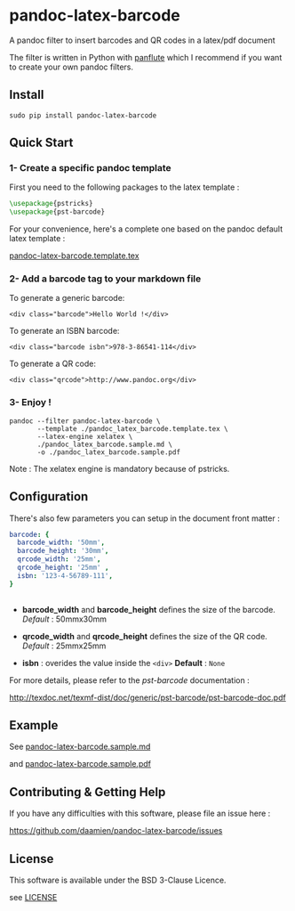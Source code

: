 pandoc-latex-barcode
===============================================================================

A pandoc filter to insert barcodes and QR codes in a latex/pdf document

The filter is written in Python with [panflute](http://scorreia.com/software/panflute/) 
which I recommend if you want to create your own pandoc filters.
 

Install
-------------------------------------------------------------------------------

```
sudo pip install pandoc-latex-barcode
```

Quick Start
-------------------------------------------------------------------------------

### 1- Create a specific pandoc template

First you need to the following packages to the latex template :

```latex
\usepackage{pstricks}
\usepackage{pst-barcode}
```

For your convenience, here's a complete one based on the pandoc default latex
template :

[pandoc-latex-barcode.template.tex](pandoc-latex-barcode.template.tex)


### 2- Add a barcode tag to your markdown file


To generate a generic barcode:

```                                                                             
<div class="barcode">Hello World !</div>                                 
```      

To generate an ISBN barcode:

```
<div class="barcode isbn">978-3-86541-114</div>
```

To generate a QR code:

```                                                                             
<div class="qrcode">http://www.pandoc.org</div>                                 
```      


### 3- Enjoy !

```
pandoc --filter pandoc-latex-barcode \
       --template ./pandoc_latex_barcode.template.tex \
       --latex-engine xelatex \
       ./pandoc_latex_barcode.sample.md \ 
       -o ./pandoc_latex_barcode.sample.pdf
```

Note : The xelatex engine is mandatory because of pstricks.


Configuration
-------------------------------------------------------------------------------



There's also few parameters you can setup in the document front matter :

```yaml
barcode: {                                                                      
  barcode_width: '50mm',                                                       
  barcode_height: '30mm',                                                       
  qrcode_width: '25mm',                                                         
  qrcode_height: '25mm' ,                                                       
  isbn: '123-4-56789-111',                                                      
}                                                                               
                                                                                
```

- **barcode_width** and **barcode_height** defines the size of the barcode.
  _Default_ : 50mmx30mm

- **qrcode_width** and **qrcode_height** defines the size of the QR code. 
  _Default_ : 25mmx25mm

- **isbn** : overides the value inside the ``<div>``
  __Default__ : ``None``

For more details, please refer to the _pst-barcode_ documentation :

http://texdoc.net/texmf-dist/doc/generic/pst-barcode/pst-barcode-doc.pdf

Example
-------------------------------------------------------------------------------

See [pandoc-latex-barcode.sample.md](pandoc-latex-barcode.sample.md)

and [pandoc-latex-barcode.sample.pdf](pandoc-latex-barcode.sample.pdf)

Contributing & Getting Help
-------------------------------------------------------------------------------

If you have any difficulties with this software, please file an issue here :

https://github.com/daamien/pandoc-latex-barcode/issues

License
-------------------------------------------------------------------------------

This software is available under the BSD 3-Clause Licence.

see [LICENSE](LICENSE)
